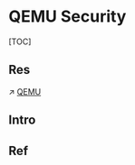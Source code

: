 # QEMU Security

[TOC]



## Res
↗ [QEMU](../../../../🔑%20CS_Core/🧬%20Computer%20System/🚀%20Virtualization%20Theory/Hardware%20Level%20Virtualization%20(Hypervisors)/Hypervisors%20Implementation/Hosted%20Hypervisor/Independant/QEMU/QEMU.md)



## Intro


## Ref

